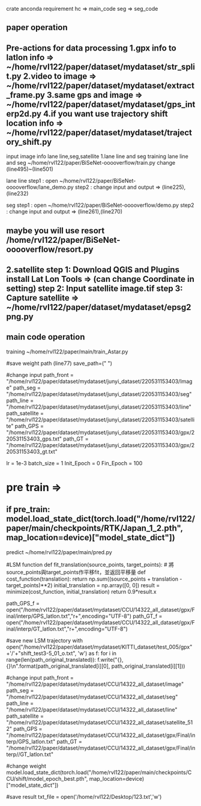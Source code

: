 crate anconda requirement hc => main_code
                          seg => seg_code


paper operation
------------------------------------------------------------------------------
Pre-actions for data processing
1.gpx info to latlon info  =>   ~/home/rvl122/paper/dataset/mydataset/str_split.py
2.video to image  =>  ~/home/rvl122/paper/dataset/mydataset/extract_frame.py
3.same gps and image  =>  ~/home/rvl122/paper/dataset/mydataset/gps_interp2d.py
4.if you want use trajectory shift location info => ~/home/rvl122/paper/dataset/mydataset/trajectory_shift.py
------------------------------------------------------------------------------
input image info lane line,seg,satellite
1.lane line and seg
training lane line and seg
~/home/rvl122/paper/BiSeNet-ooooverflow/train.py
change (line495)~(line501)

lane line
step1 : open ~/home/rvl122/paper/BiSeNet-ooooverflow/lane_demo.py
step2 : change input and output => (line225),(line232) 

seg
step1 : open ~/home/rvl122/paper/BiSeNet-ooooverflow/demo.py
step2 : change input and output => (line261),(line270)

maybe you will use resort 
/home/rvl122/paper/BiSeNet-ooooverflow/resort.py
------------------------------------------------------------------------------
2.satellite
step 1: Download QGIS and Plugins install Lat Lon Tools => (can change Coordinate in setting)
step 2: Input satellite image.tif
step 3: Capture satellite => ~/home/rvl122/paper/dataset/mydataset/epsg2png.py
------------------------------------------------------------------------------

main code operation
------------------------------------------------------------------------------
training 
~/home/rvl122/paper/main/train_Astar.py

#save weight path
(line77)   save_path=(" ")

#change input
path_front = "/home/rvl122/paper/dataset/mydataset/junyi_dataset/220531153403/Image"
path_seg = "/home/rvl122/paper/dataset/mydataset/junyi_dataset/220531153403/seg"
path_line = "/home/rvl122/paper/dataset/mydataset/junyi_dataset/220531153403/line"
path_satellite = "/home/rvl122/paper/dataset/mydataset/junyi_dataset/220531153403/satellite"
path_GPS = "/home/rvl122/paper/dataset/mydataset/junyi_dataset/220531153403/gpx/220531153403_gps.txt"
path_GT = "/home/rvl122/paper/dataset/mydataset/junyi_dataset/220531153403/gpx/220531153403_gt.txt"


lr = 1e-3
batch_size = 1
Init_Epoch = 0
Fin_Epoch = 100

# pre train =>
if pre_train:
model.load_state_dict(torch.load("/home/rvl122/paper/main/checkpoints/RTK/Japan_1_2.pth", map_location=device)["model_state_dict"])
------------------------------------------------------------------------------
predict
~/home/rvl122/paper/main/pred.py

#LSM function
def fit_translation(source_points, target_points):
    # 將source_points與target_points作平移fit，並返回平移量
    def cost_function(translation):
        return np.sum((source_points + translation - target_points)**2)
    initial_translation = np.array([0, 0])
    result = minimize(cost_function, initial_translation)
    return 0.9*result.x

path_GPS_f = open("/home/rvl122/paper/dataset/mydataset/CCU/14322_all_dataset/gpx/Final/interp/GPS_latlon.txt","r+",encoding="UTF-8")
path_GT_f = open("/home/rvl122/paper/dataset/mydataset/CCU/14322_all_dataset/gpx/Final/interp/GT_latlon.txt","r+",encoding="UTF-8")

#save new LSM trajectory 
with open("/home/rvl122/paper/dataset/mydataset/KITTI_dataset/test_005/gpx"+'/'+"shift_test3-5_01_o.txt", 'w') as f:
    for i in range(len(path_original_translated)):
        f.write("{},{}\n".format(path_original_translated[i][0], path_original_translated[i][1]))


#change input
path_front = "/home/rvl122/paper/dataset/mydataset/CCU/14322_all_dataset/image"
path_seg = "/home/rvl122/paper/dataset/mydataset/CCU/14322_all_dataset/seg"
path_line = "/home/rvl122/paper/dataset/mydataset/CCU/14322_all_dataset/line"
path_satellite = "/home/rvl122/paper/dataset/mydataset/CCU/14322_all_dataset/satellite_512"
path_GPS = "/home/rvl122/paper/dataset/mydataset/CCU/14322_all_dataset/gpx/Final/interp/GPS_latlon.txt"
path_GT = "/home/rvl122/paper/dataset/mydataset/CCU/14322_all_dataset/gpx/Final/interp//GT_latlon.txt"

#change weight
model.load_state_dict(torch.load("/home/rvl122/paper/main/checkpoints/CCU/shift/model_epoch_best.pth", map_location=device)["model_state_dict"])

#save result
txt_file = open('/home/rvl122/Desktop/123.txt','w')


